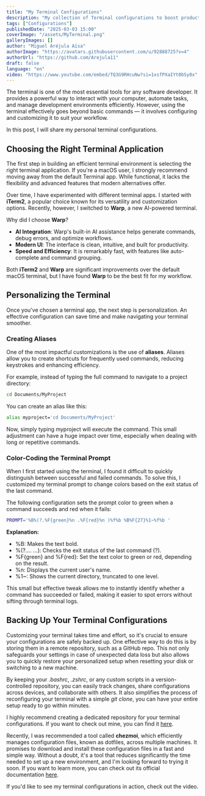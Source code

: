 ```yaml
---
title: "My Terminal Configurations"
description: "My collection of Terminal configurations to boost productivity and enhance its appearance."
tags: ["Configurations"]
publishedDate: "2025-03-03 15:00"
coverImage: "/assets/MyTerminal.png"
galleryImages: []
author: "Miguel Aréjula Aísa"
authorImage: "https://avatars.githubusercontent.com/u/92888725?v=4"
authorUrl: "https://github.com/Arejula11"
draft: false
language: "en"
video: "https://www.youtube.com/embed/TQ3G9RHcuNw?si=1xsfPXaIYt0bSy8x"
---
```


The terminal is one of the most essential tools for any software developer. It provides a powerful way to interact with your computer, automate tasks, and manage development environments efficiently. However, using the terminal effectively goes beyond basic commands — it involves configuring and customizing it to suit your workflow.  

In this post, I will share my personal terminal configurations.  

## Choosing the Right Terminal Application

The first step in building an efficient terminal environment is selecting the right terminal application. If you're a macOS user, I strongly recommend moving away from the default Terminal app. While functional, it lacks the flexibility and advanced features that modern alternatives offer.  

Over time, I have experimented with different terminal apps. I started with **iTerm2**, a popular choice known for its versatility and customization options. Recently, however, I switched to **Warp**, a new AI-powered terminal.  

Why did I choose **Warp**?  
- **AI Integration**: Warp's built-in AI assistance helps generate commands, debug errors, and optimize workflows.  
- **Modern UI**: The interface is clean, intuitive, and built for productivity.  
- **Speed and Efficiency**: It is remarkably fast, with features like auto-complete and command grouping.  

Both **iTerm2** and **Warp** are significant improvements over the default macOS terminal, but I have found **Warp** to be the best fit for my workflow.  

## Personalizing the Terminal

Once you've chosen a terminal app, the next step is personalization. An effective configuration can save time and make navigating your terminal smoother.  

### Creating Aliases

One of the most impactful customizations is the use of **aliases**. Aliases allow you to create shortcuts for frequently used commands, reducing keystrokes and enhancing efficiency.  

For example, instead of typing the full command to navigate to a project directory:  

```bash
cd Documents/MyProject
```
You can create an alias like this:
```bash
alias myproject='cd Documents/MyProject'
```

Now, simply typing myproject will execute the command. This small adjustment can have a huge impact over time, especially when dealing with long or repetitive commands.

### Color-Coding the Terminal Prompt

When I first started using the terminal, I found it difficult to quickly distinguish between successful and failed commands. To solve this, I customized my terminal prompt to change colors based on the exit status of the last command.

The following configuration sets the prompt color to green when a command succeeds and red when it fails:

```bash 
PROMPT='%B%(?.%F{green}%n .%F{red}%n )%f%b %B%F{27}%1~%f%b '
``` 
**Explanation:**

- %B: Makes the text bold.
- %(?.... ...): Checks the exit status of the last command (?).
- %F{green} and %F{red}: Set the text color to green or red, depending on the result.
- %n: Displays the current user's name.
- %1~: Shows the current directory, truncated to one level.

This small but effective tweak allows me to instantly identify whether a command has succeeded or failed, making it easier to spot errors without sifting through terminal logs.

## Backing Up Your Terminal Configurations

Customizing your terminal takes time and effort, so it's crucial to ensure your configurations are safely backed up. One effective way to do this is by storing them in a remote repository, such as a GitHub repo. This not only safeguards your settings in case of unexpected data loss but also allows you to quickly restore your personalized setup when resetting your disk or switching to a new machine.

By keeping your *.bashrc*, *.zshrc*, or any custom scripts in a version-controlled repository, you can easily track changes, share configurations across devices, and collaborate with others. It also simplifies the process of reconfiguring your terminal with a simple *git clone*, you can have your entire setup ready to go within minutes.

I highly recommend creating a dedicated repository for your terminal configurations. If you want to check out mine, you can find it [here](https://github.com/Arejula11/prompt_exit_status_bash_and_zsh).

Recently, I was recommended a tool called **chezmoi**, which efficiently manages configuration files, known as dotfiles, across multiple machines. It promises to download and install these configuration files in a fast and simple way. Without a doubt, it's a tool that reduces significantly the time needed to set up a new environment, and I'm looking forward to trying it soon. If you want to learn more, you can check out its official documentation [here](https://www.chezmoi.io/#should-i-use-chezmoi).

If you'd like to see my terminal configurations in action, check out the video.